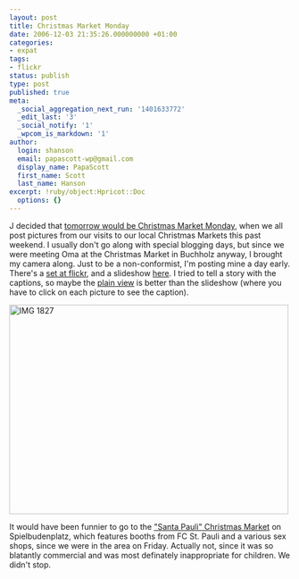 ```yaml
---
layout: post
title: Christmas Market Monday
date: 2006-12-03 21:35:26.000000000 +01:00
categories:
- expat
tags:
- flickr
status: publish
type: post
published: true
meta:
  _social_aggregation_next_run: '1401633772'
  _edit_last: '3'
  _social_notify: '1'
  _wpcom_is_markdown: '1'
author:
  login: shanson
  email: papascott-wp@gmail.com
  display_name: PapaScott
  first_name: Scott
  last_name: Hanson
excerpt: !ruby/object:Hpricot::Doc
  options: {}
---
```

<p>J decided that <a href="http://www.jbittner.com/germany/2006/12/4-december-2006-is-christmas-market.html">tomorrow would be Christmas Market Monday</a>, when we all post pictures from our visits to our local Christmas Markets this past weekend. I usually don't go along with special blogging days, but since we were meeting Oma at the Christmas Market in Buchholz anyway, I brought my camera along. Just to be a non-conformist, I'm posting mine a day early. There's a <a href="http://flickr.com/photos/papascott/sets/72157594403825079/detail7">set at flickr</a>, and a slideshow <a href="http://flickr.com/photos/papascott/sets/72157594403825079/show/">here</a>. I tried to tell a story with the captions, so maybe the <a href="http://flickr.com/photos/papascott/sets/72157594403825079/detail/">plain view</a> is better than the slideshow (where you have to click on each picture to see the caption).</p>
<p><a href="http://flickr.com/photos/papascott/sets/72157594403825079/detail/" title="Photo Sharing"><img src="https://static.flickr.com/116/313145816_1459e156c7.jpg" width="500" height="375" alt="IMG 1827" /></a></p>
<p>It would have been funnier to go to the <a href="http://www.hamburg.de/event.do?cid=6513353">"Santa Pauli" Christmas Market</a> on Spielbudenplatz, which features booths from FC St. Pauli and a various sex shops, since we were in the area on Friday. Actually not, since it was so blatantly commercial and was most definately inappropriate for children. We didn't stop.</p>
